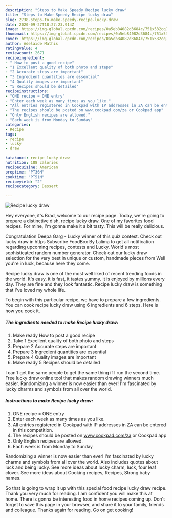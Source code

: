 ```yaml
---
description: "Steps to Make Speedy Recipe lucky draw"
title: "Steps to Make Speedy Recipe lucky draw"
slug: 2738-steps-to-make-speedy-recipe-lucky-draw
date: 2020-09-27T18:27:23.914Z
image: https://img-global.cpcdn.com/recipes/0a5eb84082d3684c/751x532cq70/recipe-lucky-draw-recipe-main-photo.jpg
thumbnail: https://img-global.cpcdn.com/recipes/0a5eb84082d3684c/751x532cq70/recipe-lucky-draw-recipe-main-photo.jpg
cover: https://img-global.cpcdn.com/recipes/0a5eb84082d3684c/751x532cq70/recipe-lucky-draw-recipe-main-photo.jpg
author: Adelaide Mathis
ratingvalue: 4
reviewcount: 2671
recipeingredient:
- " How to post a good recipe"
- "1 Excellent quality of both photo and steps"
- "2 Accurate steps are important"
- "3 Ingredient quantities are essential"
- "4 Quality images are important"
- "5 Recipes should be detailed"
recipeinstructions:
- "ONE recipe = ONE entry⁠"
- "Enter each week as many times as you like.⁠"
- "All entries registered in Cookpad with IP addresses in ZA can be entered in this competition."
- "The recipes should be posted on www.cookpad.com/za or Cookpad app"
- "Only English recipes are allowed."
- "Each week is from Monday to Sunday"
categories:
- Recipe
tags:
- recipe
- lucky
- draw

katakunci: recipe lucky draw 
nutrition: 188 calories
recipecuisine: American
preptime: "PT36M"
cooktime: "PT51M"
recipeyield: "2"
recipecategory: Dessert

---
```



![Recipe lucky draw](https://img-global.cpcdn.com/recipes/0a5eb84082d3684c/751x532cq70/recipe-lucky-draw-recipe-main-photo.jpg)

Hey everyone, it's Brad, welcome to our recipe page. Today, we're going to prepare a distinctive dish, recipe lucky draw. One of my favorites food recipes. For mine, I'm gonna make it a bit tasty. This will be really delicious.

Congratulation Deepa Garg - Lucky winner of this quiz contest. Check out lucky draw in https Subscribe FoodBox By Lalima to get all notification regarding upcoming recipes, contests and Lucky. World&#39;s most sophisticated random number generator. Check out our lucky draw selection for the very best in unique or custom, handmade pieces from Well you&#39;re in luck, because here they come.

Recipe lucky draw is one of the most well liked of recent trending foods in the world. It's easy, it is fast, it tastes yummy. It is enjoyed by millions every day. They are fine and they look fantastic. Recipe lucky draw is something that I've loved my whole life.


To begin with this particular recipe, we have to prepare a few ingredients. You can cook recipe lucky draw using 6 ingredients and 6 steps. Here is how you cook it.

<!--inarticleads1-->

##### The ingredients needed to make Recipe lucky draw:

1. Make ready  How to post a good recipe
1. Take 1 Excellent quality of both photo and steps
1. Prepare 2 Accurate steps are important
1. Prepare 3 Ingredient quantities are essential
1. Prepare 4 Quality images are important
1. Make ready 5 Recipes should be detailed


I can&#39;t get the same people to get the same thing if I run the second time. Free lucky draw online tool that makes random drawing winners much easier. Randomizing a winner is now easier than ever! I&#39;m fascinated by lucky charms and symbols from all over the world. 

<!--inarticleads2-->

##### Instructions to make Recipe lucky draw:

1. ONE recipe = ONE entry⁠
1. Enter each week as many times as you like.⁠
1. All entries registered in Cookpad with IP addresses in ZA can be entered in this competition.
1. The recipes should be posted on www.cookpad.com/za or Cookpad app
1. Only English recipes are allowed.
1. Each week is from Monday to Sunday


Randomizing a winner is now easier than ever! I&#39;m fascinated by lucky charms and symbols from all over the world. Also includes quotes about luck and being lucky. See more ideas about lucky charm, luck, four leaf clover. See more ideas about Cooking recipes, Recipes, Strong baby names. 

So that is going to wrap it up with this special food recipe lucky draw recipe. Thank you very much for reading. I am confident you will make this at home. There is gonna be interesting food in home recipes coming up. Don't forget to save this page in your browser, and share it to your family, friends and colleague. Thanks again for reading. Go on get cooking!
